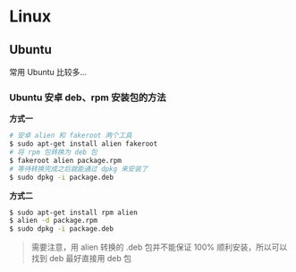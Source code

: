 # Linux

## Ubuntu

常用 Ubuntu 比较多...

### Ubuntu 安卓 deb、rpm 安装包的方法

**方式一**

```bash
# 安卓 alien 和 fakeroot 两个工具
$ sudo apt-get install alien fakeroot
# 将 rpm 包转换为 deb 包
$ fakeroot alien package.rpm
# 等待转换完成之后就能通过 dpkg 来安装了
$ sudo dpkg -i package.deb
```

**方式二**

```bash
$ sudo apt-get install rpm alien
$ alien -d package.rpm
$ sudo dpkg -i package.deb
```

> 需要注意，用 alien 转换的 .deb 包并不能保证 100% 顺利安装，所以可以找到 deb 最好直接用 deb 包
